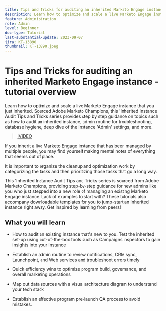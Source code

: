 ```yaml
---
title: Tips and Tricks for auditing an inherited Marketo Engage instance
description: Learn how to optimize and scale a live Marketo Engage instance that you just inherited. Sourced Adobe Marketo Champions, this 'Inherited Instance Audit Tips and Tricks series provides step by step guidance on topics such as how to audit an inherited instance, admin routine for troubleshooting, database hygiene, deep dive of the instance 'Admin' settings, and more.   
feature: Administration
role: Admin
level: Beginner
doc-type: Tutorial
last-substantial-update: 2023-09-07
jira: KT-13890
thumbnail: KT-13890.jpeg
---
```


# Tips and Tricks for auditing an inherited Marketo Engage instance - tutorial overview

Learn how to optimize and scale a live Marketo Engage instance that you just inherited. Sourced Adobe Marketo Champions, this 'Inherited Instance Audit Tips and Tricks series provides step by step guidance on topics such as how to audit an inherited instance, admin routine for troubleshooting, database hygiene, deep dive of the instance 'Admin' settings, and more.   
 
>[!VIDEO](https://video.tv.adobe.com/v/3422473/?learn=on) 

If you inherit a live Marketo Engage instance that has been managed by multiple people, you may find yourself making mental notes of everything that seems out of place.  

It is important to organize the cleanup and optimization work by categorizing the tasks and then prioritizing those tasks that go a long way.  

This 'Inherited Instance Audit Tips and Tricks series is sourced from Adobe Marketo Champions, providing step-by-step guidance for new admins like you who just stepped into a new role of managing an existing Marketo Engage instance. Lack of examples to start with? These tutorials also accompany downloadable templates for you to jump-start an inherited instance right away. Get inspired by learning from peers! 

## What you will learn

* How to audit an existing instance that's new to you. Test the inherited set-up using out-of-the-box tools such as Campaigns Inspectors to gain insights into your instance 

* Establish an admin routine to review notifications, CRM sync, Launchpoint, and Web services and troubleshoot errors timely 

* Quick efficiency wins to optimize program build, governance, and overall marketing operations 

* Map out data sources with a visual architecture diagram to understand your tech stack

* Establish an effective program pre-launch QA process to avoid mistakes.

